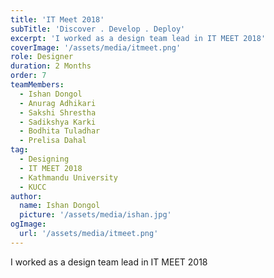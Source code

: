 ```yaml
---
title: 'IT Meet 2018'
subTitle: 'Discover . Develop . Deploy'
excerpt: 'I worked as a design team lead in IT MEET 2018'
coverImage: '/assets/media/itmeet.png'
role: Designer
duration: 2 Months
order: 7
teamMembers:
  - Ishan Dongol
  - Anurag Adhikari
  - Sakshi Shrestha
  - Sadikshya Karki
  - Bodhita Tuladhar
  - Prelisa Dahal
tag:
  - Designing
  - IT MEET 2018
  - Kathmandu University
  - KUCC
author:
  name: Ishan Dongol
  picture: '/assets/media/ishan.jpg'
ogImage:
  url: '/assets/media/itmeet.png'
---
```


I worked as a design team lead in IT MEET 2018
